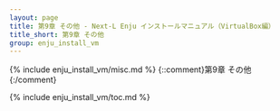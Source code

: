 ```yaml
---
layout: page
title: 第9章 その他 - Next-L Enju インストールマニュアル（VirtualBox編）
title_short: 第9章 その他
group: enju_install_vm
---
```


{% include enju_install_vm/misc.md %} {::comment}第9章 その他{:/comment}

{% include enju_install_vm/toc.md %}
